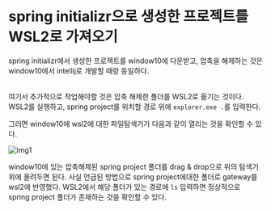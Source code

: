# spring initializr으로 생성한 프로젝트를 WSL2로 가져오기

spring initializr에서 생성한 프로젝트를 window10에 다운받고, 압축을 해제하는 것은 window10에서 intellij로 개발할 때랑 동일하다. 

<br/>여기서 추가적으로 작업해야할 것은 압축 해제한 폴더를 WSL2로 옮기는 것이다. WSL2를 실행하고, spring project를 위치할 경로 위에 `explorer.exe .`를 입력한다.

그러면 window10에 wsl2에 대한 파일탐색기가 다음과 같이 열리는 것을 확인할 수 있다.

![img1](C:\Users\abc123\Documents\dev-hi\dev-note\troubleshooting\wsl2\img\output1.png)

window10에 있는 압축해제된 spring project 폴더를 drag & drop으로 위의 탐색기 위에 올려두면 된다. 사실 언급된 방법으로 spring project에대한 폴더로 gateway를 wsl2에 반영했다. WSL2에서 해당 폴더가 있는 경로에 `ls` 입력하면 정상적으로 spring project 폴더가 존재하는 것을 확인할 수 있다.
